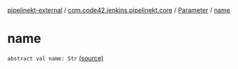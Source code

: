 [pipelinekt-external](../../index.md) / [com.code42.jenkins.pipelinekt.core](../index.md) / [Parameter](index.md) / [name](./name.md)

# name

`abstract val name: Str` [(source)](https://github.com/code42/pipelinekt/tree/master/core/src/main/kotlin/com/code42/jenkins/pipelinekt/core/Parameter.kt#L7)